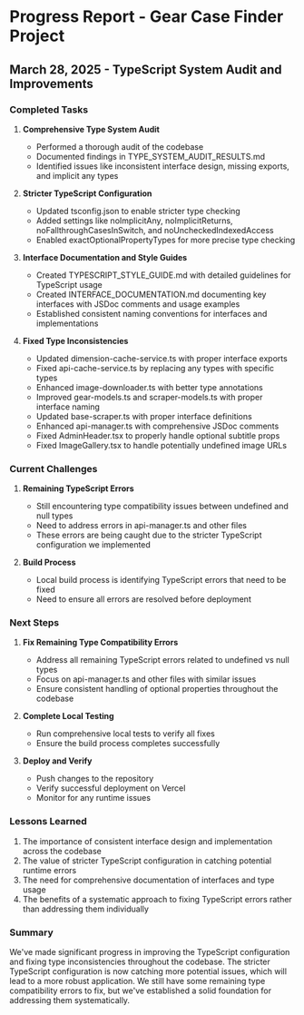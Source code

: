 # Progress Report - Gear Case Finder Project

## March 28, 2025 - TypeScript System Audit and Improvements

### Completed Tasks

1. **Comprehensive Type System Audit**
   - Performed a thorough audit of the codebase
   - Documented findings in TYPE_SYSTEM_AUDIT_RESULTS.md
   - Identified issues like inconsistent interface design, missing exports, and implicit any types

2. **Stricter TypeScript Configuration**
   - Updated tsconfig.json to enable stricter type checking
   - Added settings like noImplicitAny, noImplicitReturns, noFallthroughCasesInSwitch, and noUncheckedIndexedAccess
   - Enabled exactOptionalPropertyTypes for more precise type checking

3. **Interface Documentation and Style Guides**
   - Created TYPESCRIPT_STYLE_GUIDE.md with detailed guidelines for TypeScript usage
   - Created INTERFACE_DOCUMENTATION.md documenting key interfaces with JSDoc comments and usage examples
   - Established consistent naming conventions for interfaces and implementations

4. **Fixed Type Inconsistencies**
   - Updated dimension-cache-service.ts with proper interface exports
   - Fixed api-cache-service.ts by replacing any types with specific types
   - Enhanced image-downloader.ts with better type annotations
   - Improved gear-models.ts and scraper-models.ts with proper interface naming
   - Updated base-scraper.ts with proper interface definitions
   - Enhanced api-manager.ts with comprehensive JSDoc comments
   - Fixed AdminHeader.tsx to properly handle optional subtitle props
   - Fixed ImageGallery.tsx to handle potentially undefined image URLs

### Current Challenges

1. **Remaining TypeScript Errors**
   - Still encountering type compatibility issues between undefined and null types
   - Need to address errors in api-manager.ts and other files
   - These errors are being caught due to the stricter TypeScript configuration we implemented

2. **Build Process**
   - Local build process is identifying TypeScript errors that need to be fixed
   - Need to ensure all errors are resolved before deployment

### Next Steps

1. **Fix Remaining Type Compatibility Errors**
   - Address all remaining TypeScript errors related to undefined vs null types
   - Focus on api-manager.ts and other files with similar issues
   - Ensure consistent handling of optional properties throughout the codebase

2. **Complete Local Testing**
   - Run comprehensive local tests to verify all fixes
   - Ensure the build process completes successfully

3. **Deploy and Verify**
   - Push changes to the repository
   - Verify successful deployment on Vercel
   - Monitor for any runtime issues

### Lessons Learned

1. The importance of consistent interface design and implementation across the codebase
2. The value of stricter TypeScript configuration in catching potential runtime errors
3. The need for comprehensive documentation of interfaces and type usage
4. The benefits of a systematic approach to fixing TypeScript errors rather than addressing them individually

### Summary

We've made significant progress in improving the TypeScript configuration and fixing type inconsistencies throughout the codebase. The stricter TypeScript configuration is now catching more potential issues, which will lead to a more robust application. We still have some remaining type compatibility errors to fix, but we've established a solid foundation for addressing them systematically.
